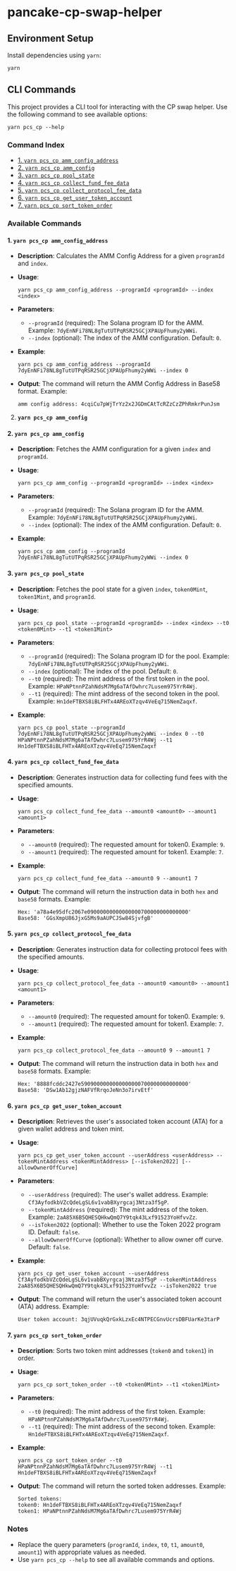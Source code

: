 # pancake-cp-swap-helper

## Environment Setup

Install dependencies using `yarn`:

```shell
yarn
```

## CLI Commands

This project provides a CLI tool for interacting with the CP swap helper. Use the following command to see available options:

```shell
yarn pcs_cp --help
```

### Command Index

- [1. `yarn pcs_cp amm_config_address`](#1-yarn-pcs_cp-amm_config_address)
- [2. `yarn pcs_cp amm_config`](#2-yarn-pcs_cp-amm_config)
- [3. `yarn pcs_cp pool_state`](#3-yarn-pcs_cp-pool_state)
- [4. `yarn pcs_cp collect_fund_fee_data`](#4-yarn-pcs_cp-collect_fund_fee_data)
- [5. `yarn pcs_cp collect_protocol_fee_data`](#5-yarn-pcs_cp-collect_protocol_fee_data)
- [6. `yarn pcs_cp get_user_token_account`](#6-yarn-pcs_cp-get_user_token_account)
- [7. `yarn pcs_cp sort_token_order`](#7-yarn-pcs_cp-sort_token_order)

### Available Commands

#### 1. `yarn pcs_cp amm_config_address`

   - **Description**: Calculates the AMM Config Address for a given `programId` and `index`.
   - **Usage**:
     ```shell
     yarn pcs_cp amm_config_address --programId <programId> --index <index>
     ```
   - **Parameters**:
     - `--programId` (required): The Solana program ID for the AMM. Example: `7dyEnNFi78NL8gTutUTPqRSR25GCjXPAUpFhumy2yWWi`.
     - `--index` (optional): The index of the AMM configuration. Default: `0`.

   - **Example**:
     ```shell
     yarn pcs_cp amm_config_address --programId 7dyEnNFi78NL8gTutUTPqRSR25GCjXPAUpFhumy2yWWi --index 0
     ```

   - **Output**:
     The command will return the AMM Config Address in Base58 format. Example:
     ```plaintext
     amm config address: 4cqiCu7pWjTrYz2x2JGDmCAtTcRZzCzZPhRmkrPunJsm
     ```

2. **`yarn pcs_cp amm_config`**
#### 2. `yarn pcs_cp amm_config`

   - **Description**: Fetches the AMM configuration for a given `index` and `programId`.
   - **Usage**:
     ```shell
     yarn pcs_cp amm_config --programId <programId> --index <index>
     ```
   - **Parameters**:
     - `--programId` (required): The Solana program ID for the AMM. Example: `7dyEnNFi78NL8gTutUTPqRSR25GCjXPAUpFhumy2yWWi`.
     - `--index` (optional): The index of the AMM configuration. Default: `0`.

   - **Example**:
     ```shell
     yarn pcs_cp amm_config --programId 7dyEnNFi78NL8gTutUTPqRSR25GCjXPAUpFhumy2yWWi --index 0
     ```

#### 3. `yarn pcs_cp pool_state`

   - **Description**: Fetches the pool state for a given `index`, `token0Mint`, `token1Mint`, and `programId`.
   - **Usage**:
     ```shell
     yarn pcs_cp pool_state --programId <programId> --index <index> --t0 <token0Mint> --t1 <token1Mint>
     ```
   - **Parameters**:
     - `--programId` (required): The Solana program ID for the pool. Example: `7dyEnNFi78NL8gTutUTPqRSR25GCjXPAUpFhumy2yWWi`.
     - `--index` (optional): The index of the pool. Default: `0`.
     - `--t0` (required): The mint address of the first token in the pool. Example: `HPaNPtnnPZahNdsM7Mg6aTAfDwhrc7Lusem975YrR4Wj`.
     - `--t1` (required): The mint address of the second token in the pool. Example: `Hn1deFTBXS8iBLFHTx4AREoXTzqv4VeEq715NemZaqxf`.

   - **Example**:
     ```shell
     yarn pcs_cp pool_state --programId 7dyEnNFi78NL8gTutUTPqRSR25GCjXPAUpFhumy2yWWi --index 0 --t0 HPaNPtnnPZahNdsM7Mg6aTAfDwhrc7Lusem975YrR4Wj --t1 Hn1deFTBXS8iBLFHTx4AREoXTzqv4VeEq715NemZaqxf
     ```

#### 4. `yarn pcs_cp collect_fund_fee_data`

   - **Description**: Generates instruction data for collecting fund fees with the specified amounts.
   - **Usage**:
     ```shell
     yarn pcs_cp collect_fund_fee_data --amount0 <amount0> --amount1 <amount1>
     ```
   - **Parameters**:
     - `--amount0` (required): The requested amount for token0. Example: `9`.
     - `--amount1` (required): The requested amount for token1. Example: `7`.

   - **Example**:
     ```shell
     yarn pcs_cp collect_fund_fee_data --amount0 9 --amount1 7
     ```

   - **Output**:
     The command will return the instruction data in both `hex` and `base58` formats. Example:
     ```plaintext
     Hex: 'a78a4e95dfc2067e09000000000000000700000000000000'
     Base58: 'GGsXmpU86JjxG5Ms9aAUPCJSw84SjvfgB'
     ```

#### 5. `yarn pcs_cp collect_protocol_fee_data`

   - **Description**: Generates instruction data for collecting protocol fees with the specified amounts.
   - **Usage**:
     ```shell
     yarn pcs_cp collect_protocol_fee_data --amount0 <amount0> --amount1 <amount1>
     ```
   - **Parameters**:
     - `--amount0` (required): The requested amount for token0. Example: `9`.
     - `--amount1` (required): The requested amount for token1. Example: `7`.

   - **Example**:
     ```shell
     yarn pcs_cp collect_protocol_fee_data --amount0 9 --amount1 7
     ```

   - **Output**:
     The command will return the instruction data in both `hex` and `base58` formats. Example:
     ```plaintext
     Hex: '8888fcddc2427e5909000000000000000700000000000000'
     Base58: 'DSw1Ab12gjzNAFVfRrqoJeNn3o7irvEtf'
     ```

#### 6. `yarn pcs_cp get_user_token_account`

   - **Description**: Retrieves the user's associated token account (ATA) for a given wallet address and token mint.
   - **Usage**:
     ```shell
     yarn pcs_cp get_user_token_account --userAddress <userAddress> --tokenMintAddress <tokenMintAddress> [--isToken2022] [--allowOwnerOffCurve]
     ```
   - **Parameters**:
     - `--userAddress` (required): The user's wallet address. Example: `Cf3AyfodkbVZcQdeLgSL6v1vabBXyrgcaj3Ntza3f5gP`.
     - `--tokenMintAddress` (required): The mint address of the token. Example: `2aA85X6B5QHESQHkwQmQ7Y9tqk43Lxf91523YoHfvvZz`.
     - `--isToken2022` (optional): Whether to use the Token 2022 program ID. Default: `false`.
     - `--allowOwnerOffCurve` (optional): Whether to allow owner off curve. Default: `false`.

   - **Example**:
     ```shell
     yarn pcs_cp get_user_token_account --userAddress Cf3AyfodkbVZcQdeLgSL6v1vabBXyrgcaj3Ntza3f5gP --tokenMintAddress 2aA85X6B5QHESQHkwQmQ7Y9tqk43Lxf91523YoHfvvZz --isToken2022 true
     ```

   - **Output**:
     The command will return the user's associated token account (ATA) address. Example:
     ```plaintext
     User token account: 3qjUVuqkQrGxkLzxEc4NTPECGnvUcrsDBFUarKe3tarP
     ```

#### 7. `yarn pcs_cp sort_token_order`

   - **Description**: Sorts two token mint addresses (`token0` and `token1`) in order.
   - **Usage**:
     ```shell
     yarn pcs_cp sort_token_order --t0 <token0Mint> --t1 <token1Mint>
     ```
   - **Parameters**:
     - `--t0` (required): The mint address of the first token. Example: `HPaNPtnnPZahNdsM7Mg6aTAfDwhrc7Lusem975YrR4Wj`.
     - `--t1` (required): The mint address of the second token. Example: `Hn1deFTBXS8iBLFHTx4AREoXTzqv4VeEq715NemZaqxf`.

   - **Example**:
     ```shell
     yarn pcs_cp sort_token_order --t0 HPaNPtnnPZahNdsM7Mg6aTAfDwhrc7Lusem975YrR4Wj --t1 Hn1deFTBXS8iBLFHTx4AREoXTzqv4VeEq715NemZaqxf
     ```

   - **Output**:
     The command will return the sorted token addresses. Example:
     ```plaintext
     Sorted tokens:
     token0: Hn1deFTBXS8iBLFHTx4AREoXTzqv4VeEq715NemZaqxf
     token1: HPaNPtnnPZahNdsM7Mg6aTAfDwhrc7Lusem975YrR4Wj
     ```

### Notes

- Replace the query parameters (`programId`, `index`, `t0`, `t1`, `amount0`, `amount1`) with appropriate values as needed.
- Use `yarn pcs_cp --help` to see all available commands and options.